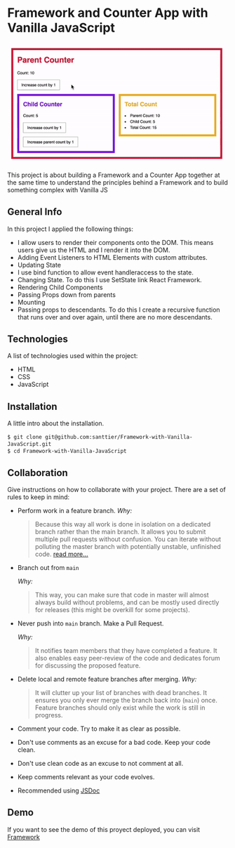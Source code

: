 # Framework and Counter App with Vanilla JavaScript
![](images/tiny.gif)

This project is about building a Framework and a Counter App together at the same time to understand the principles behind a Framework and to build something complex with Vanilla JS 
## General Info
In this project I applied the following things: 
- I allow users to render their components onto the DOM. This means users give us the HTML and I render it into the DOM.
- Adding Event Listeners to HTML Elements with custom attributes.
- Updating State
- I use bind function to allow event handleraccess to the state.
- Changing State. To do this I use SetState link React Framework.
- Rendering Child Components
- Passing Props down from parents
- Mounting
- Passing props to descendants. To do this I create a recursive function that runs over and over again, until there are no more descendants.

## Technologies
A list of technologies used within the project:
- HTML
- CSS
- JavaScript

## Installation
A little intro about the installation. 
```
$ git clone git@github.com:santtier/Framework-with-Vanilla-JavaScript.git
$ cd Framework-with-Vanilla-JavaScript
```

## Collaboration
Give instructions on how to collaborate with your project.
There are a set of rules to keep in mind:

- Perform work in a feature branch.
  _Why:_
  > Because this way all work is done in isolation on a dedicated branch rather than the main branch. It allows you to submit multiple pull requests without confusion. You can iterate without polluting the master branch with potentially unstable, unfinished code. [read more...](https://www.atlassian.com/git/tutorials/comparing-workflows#feature-branch-workflow)
- Branch out from `main`

  _Why:_

  > This way, you can make sure that code in master will almost always build without problems, and can be mostly used directly for releases (this might be overkill for some projects).

- Never push into `main` branch. Make a Pull Request.

  _Why:_

  > It notifies team members that they have completed a feature. It also enables easy peer-review of the code and dedicates forum for discussing the proposed feature.

- Delete local and remote feature branches after merging.
  _Why:_
  > It will clutter up your list of branches with dead branches. It ensures you only ever merge the branch back into (`main`) once. Feature branches should only exist while the work is still in progress.

- Comment your code. Try to make it as clear as possible.
- Don't use comments as an excuse for a bad code. Keep your code clean.
- Don't use clean code as an excuse to not comment at all.
- Keep comments relevant as your code evolves.
- Recommended using [JSDoc](https://www.youtube.com/watch?v=r0H-acWQS6c)

## Demo
If you want to see the demo of this proyect deployed, you can visit [Framework](https://santtier.github.io/Framework-with-Vanilla-JavaScript/ "Framework")
